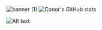 ![banner (1)](https://user-images.githubusercontent.com/101094809/190574696-1d1155e2-5a26-402d-9bb1-31d94a4f024f.png)
![Conor's GitHub stats](https://github-readme-stats.vercel.app/api?username=amtresu)
 

![Alt text](https://spotify-recently-played-readme.vercel.app/api?user=1262110925)
 



